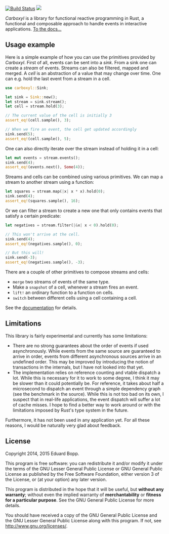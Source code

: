 [![Build Status](https://img.shields.io/travis/aepsil0n/carboxyl.svg)](https://travis-ci.org/aepsil0n/carboxyl)
[![](https://img.shields.io/crates/v/carboxyl.svg)](https://crates.io/crates/carboxyl)

*Carboxyl* is a library for functional reactive programming in Rust, a
functional and composable approach to handle events in interactive
applications.
[To the docs…](http://www.rust-ci.org/aepsil0n/carboxyl/doc/carboxyl/)


## Usage example

Here is a simple example of how you can use the primitives provided by
*Carboxyl*. First of all, events can be sent into a *sink*. From a sink one can
create a *stream* of events. Streams can also be filtered, mapped and merged. A
*cell* is an abstraction of a value that may change over time. One can e.g.
hold the last event from a stream in a cell.

```rust
use carboxyl::Sink;

let sink = Sink::new();
let stream = sink.stream();
let cell = stream.hold(3);

// The current value of the cell is initially 3
assert_eq!(cell.sample(), 3);

// When we fire an event, the cell get updated accordingly
sink.send(5);
assert_eq!(cell.sample(), 5);
```

One can also directly iterate over the stream instead of holding it in a
cell:

```rust
let mut events = stream.events();
sink.send(4);
assert_eq!(events.next(), Some(4));
```

Streams and cells can be combined using various primitives. We can map a stream
to another stream using a function:

```rust
let squares = stream.map(|x| x * x).hold(0);
sink.send(4);
assert_eq!(squares.sample(), 16);
```

Or we can filter a stream to create a new one that only contains events that
satisfy a certain predicate:

```rust
let negatives = stream.filter(|&x| x < 0).hold(0);

// This won't arrive at the cell.
sink.send(4);
assert_eq!(negatives.sample(), 0);

// But this will!
sink.send(-3);
assert_eq!(negatives.sample(), -3);
```

There are a couple of other primitives to compose streams and cells:

- `merge` two streams of events of the same type.
- Make a `snapshot` of a cell, whenever a stream fires an event.
- `lift!` an ordinary function to a function on cells.
- `switch` between different cells using a cell containing a cell.

See the [documentation](http://www.rust-ci.org/aepsil0n/carboxyl/doc/carboxyl/)
for details.


## Limitations

This library is fairly experimental and currently has some limitations:

- There are no strong guarantees about the order of events if used
  asynchronously. While events from the same source are guaranteed to arrive in
  order, events from different asynchronous sources arrive in an undefined
  order. This may be improved by introducing the notion of transactions in the
  internals, but I have not looked into that yet.
- The implementation relies on reference counting and vtable dispatch a lot.
  While this is necessary for it to work to some degree, I think it may be
  slower than it could potentially be. For reference, it takes about half a
  microsecond to dispatch an event through a simple dependency graph (see the
  benchmark in the source). While this is not too bad on its own, I suspect that
  in real-life applications, the event dispatch will suffer a lot of cache
  misses. I hope to find a better way to work around or with the limitations
  imposed by Rust's type system in the future.

Furthermore, it has not been used in any application yet. For all these reasons,
I would be naturally very glad about feedback.


## License

Copyright 2014, 2015 Eduard Bopp.

This program is free software: you can redistribute it and/or modify it under
the terms of the GNU Lesser General Public License or GNU General Public
License as published by the Free Software Foundation, either version 3 of the
License, or (at your option) any later version.

This program is distributed in the hope that it will be useful, but **without
any warranty**; without even the implied warranty of **merchantability** or
**fitness for a particular purpose**.  See the GNU General Public License for
more details.

You should have received a copy of the GNU General Public License and the GNU
Lesser General Public License along with this program. If not, see
http://www.gnu.org/licenses/.
